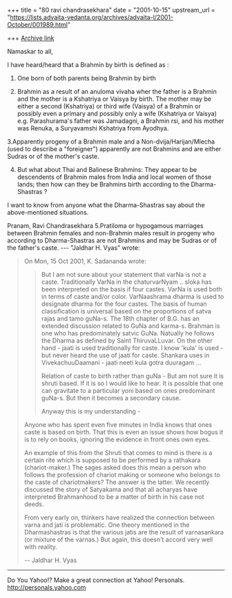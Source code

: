 +++
title = "80 ravi chandrasekhara"
date = "2001-10-15"
upstream_url = "https://lists.advaita-vedanta.org/archives/advaita-l/2001-October/001989.html"

+++
[Archive link](https://lists.advaita-vedanta.org/archives/advaita-l/2001-October/001989.html)

Namaskar to all,

I have heard/heard that a Brahmin by birth is defined
as :

1. One born of both parents being Brahmin by birth

2. Brahmin as a result of an anuloma vivaha wher the
father is a Brahmin and the mother is a Kshatriya or
Vaisya by birth.  The mother may be either a second
(Kshatriya) or third wife (Vaisya) of a Brahmin or
possibly even a primary and possibly only a wife
(Kshatriya or Vaisya) e.g. Parashurama's father was
Jamadagni, a Brahmin rsi, and his mother was Renuka, a
Suryavamshi Kshatriya from Ayodhya.

3.Apparently progeny of a Brahmin male and a
Non-dvija/Harijan/Mlecha (used to describe a
"foreigner") apparently are not Brahmins and are
either Sudras or of the mother's caste.

4. But what about Thai and Balinese Brahmins:  They
appear to be descendents of Brahmin males from India
and local women of those lands; then how can they be
Brahmins birth according to the Dharma-Shastras ?

I want to know from anyone what the Dharma-Shastras
say about the above-mentioned situations.

Pranam, Ravi Chandrasekhara
5.Pratiloma or hypogamous marriages between Brahmin
females and non-Brahmin males result in progeny who
according to Dharma-Shastras are not Brahmins and may
be Sudras or of the father's caste.
--- "Jaldhar H. Vyas" <jaldhar at BRAINCELLS.COM> wrote:
> On Mon, 15 Oct 2001, K. Sadananda wrote:
>
> > But I am not sure about your statement that varNa
> is not a caste.
> > Traditionally VarNa in the chaturvarNyam .. sloka
> has been
> > interpreted on the basis if four castes.  VarNa is
> used both in terms
> > of caste and/or color.  VarNaashrama dharma is
> used to designate
> > dharma for the four castes. The basis of human
> classification is
> > universal based on the proportions of satva rajas
> and tamo guNa-s.
> > The 18th chapter of B.G. has an extended
> discussion  related to GuNa
> > and karma-s.  Brahman is one who has predominately
> satvic GuNa.
> > Natually he follows the Dharma as defined by Saint
> ThiruvaLLuvar.  On
> > the other hand - jaati is used traditionally for
> caste.  I know
> > 'kula' is used - but never heard the use of jaati
> for caste.
> > Shankara uses in VivekachuuDaamani - jaati neeti
> kula gotra duuragam
> > ...
> >
> > Relation of caste to birth rather than guNa - But
> am not sure it is
> > shruti based.  If it is so I would like to hear.
> It is possible that
> > one can gravitate to a particular yoni based on
> ones predominant
> > guNa-s.   But then it  becomes a secondary cause.
> >
> > Anyway this is my understanding -
> >
>
> Anyone who has spent even five minutes in India
> knows that ones caste is
> based on birth.  That this is even an issue shows
> how bogus it is to rely
> on books, ignoring the evidence in front ones own
> eyes.
>
> An example of this from the Shruti that comes to
> mind is there is a
> certain rite which is supposed to be performed by a
> rathakara
> (chariot-maker.)  The sages asked does this mean a
> person who follows
> the profession of chariot making or someone who
> belongs to the caste of
> chariotmakers?  The answer is the latter.  We
> recently discussed the story
> of Satyakama and that all acharyas have interpreted
> Brahmanhood to be a
> matter of birth in his case not deeds.
>
> From very early on, thinkers have realized the
> connection between varna
> and jati is problematic.  One theory mentioned in
> the Dharmashastras is
> that the various jatis are the result of
> varnasankara (or mixture of the
> varnas.)  But again, this doesn't accord very well
> with reality.
>
> --
> Jaldhar H. Vyas <jaldhar at braincells.com>


__________________________________________________
Do You Yahoo!?
Make a great connection at Yahoo! Personals.
http://personals.yahoo.com


